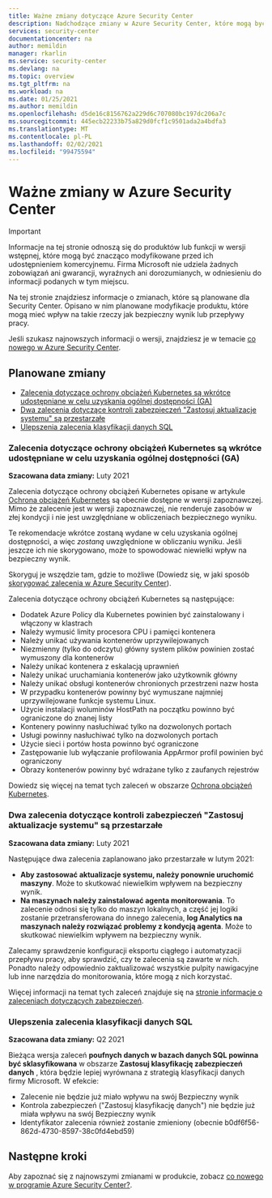 ```yaml
---
title: Ważne zmiany dotyczące Azure Security Center
description: Nadchodzące zmiany w Azure Security Center, które mogą być potrzebne, i dla których może być konieczne zaplanowanie
services: security-center
documentationcenter: na
author: memildin
manager: rkarlin
ms.service: security-center
ms.devlang: na
ms.topic: overview
ms.tgt_pltfrm: na
ms.workload: na
ms.date: 01/25/2021
ms.author: memildin
ms.openlocfilehash: d5de16c8156762a229d6c707080bc197dc206a7c
ms.sourcegitcommit: 445ecb22233b75a829d0fcf1c9501ada2a4bdfa3
ms.translationtype: MT
ms.contentlocale: pl-PL
ms.lasthandoff: 02/02/2021
ms.locfileid: "99475594"
---
```

# <a name="important-upcoming-changes-to-azure-security-center"></a>Ważne zmiany w Azure Security Center

> [!IMPORTANT]
> Informacje na tej stronie odnoszą się do produktów lub funkcji w wersji wstępnej, które mogą być znacząco modyfikowane przed ich udostępnieniem komercyjnemu. Firma Microsoft nie udziela żadnych zobowiązań ani gwarancji, wyraźnych ani dorozumianych, w odniesieniu do informacji podanych w tym miejscu.

Na tej stronie znajdziesz informacje o zmianach, które są planowane dla Security Center. Opisano w nim planowane modyfikacje produktu, które mogą mieć wpływ na takie rzeczy jak bezpieczny wynik lub przepływy pracy.

Jeśli szukasz najnowszych informacji o wersji, znajdziesz je w temacie [co nowego w Azure Security Center](release-notes.md).


## <a name="planned-changes"></a>Planowane zmiany

- [Zalecenia dotyczące ochrony obciążeń Kubernetes są wkrótce udostępniane w celu uzyskania ogólnej dostępności (GA)](#kubernetes-workload-protection-recommendations-will-soon-be-released-for-general-availability-ga)
- [Dwa zalecenia dotyczące kontroli zabezpieczeń "Zastosuj aktualizacje systemu" są przestarzałe](#two-recommendations-from-apply-system-updates-security-control-being-deprecated)
- [Ulepszenia zalecenia klasyfikacji danych SQL](#enhancements-to-sql-data-classification-recommendation)


### <a name="kubernetes-workload-protection-recommendations-will-soon-be-released-for-general-availability-ga"></a>Zalecenia dotyczące ochrony obciążeń Kubernetes są wkrótce udostępniane w celu uzyskania ogólnej dostępności (GA)

**Szacowana data zmiany:** Luty 2021

Zalecenia dotyczące ochrony obciążeń Kubernetes opisane w artykule [Ochrona obciążeń Kubernetes](kubernetes-workload-protections.md) są obecnie dostępne w wersji zapoznawczej. Mimo że zalecenie jest w wersji zapoznawczej, nie renderuje zasobów w złej kondycji i nie jest uwzględniane w obliczeniach bezpiecznego wyniku.

Te rekomendacje wkrótce zostaną wydane w celu uzyskania ogólnej dostępności, a więc *zostaną* uwzględnione w obliczaniu wyniku. Jeśli jeszcze ich nie skorygowano, może to spowodować niewielki wpływ na bezpieczny wynik.

Skoryguj je wszędzie tam, gdzie to możliwe (Dowiedz się, w jaki sposób [skorygować zalecenia w Azure Security Center](security-center-remediate-recommendations.md)).

Zalecenia dotyczące ochrony obciążeń Kubernetes są następujące:

- Dodatek Azure Policy dla Kubernetes powinien być zainstalowany i włączony w klastrach
- Należy wymusić limity procesora CPU i pamięci kontenera
- Należy unikać używania kontenerów uprzywilejowanych
- Niezmienny (tylko do odczytu) główny system plików powinien zostać wymuszony dla kontenerów
- Należy unikać kontenera z eskalacją uprawnień
- Należy unikać uruchamiania kontenerów jako użytkownik główny
- Należy unikać obsługi kontenerów chronionych przestrzeni nazw hosta
- W przypadku kontenerów powinny być wymuszane najmniej uprzywilejowane funkcje systemu Linux.
- Użycie instalacji woluminów HostPath na początku powinno być ograniczone do znanej listy
- Kontenery powinny nasłuchiwać tylko na dozwolonych portach
- Usługi powinny nasłuchiwać tylko na dozwolonych portach
- Użycie sieci i portów hosta powinno być ograniczone
- Zastępowanie lub wyłączanie profilowania AppArmor profil powinien być ograniczony
- Obrazy kontenerów powinny być wdrażane tylko z zaufanych rejestrów             

Dowiedz się więcej na temat tych zaleceń w obszarze [Ochrona obciążeń Kubernetes](kubernetes-workload-protections.md).

### <a name="two-recommendations-from-apply-system-updates-security-control-being-deprecated"></a>Dwa zalecenia dotyczące kontroli zabezpieczeń "Zastosuj aktualizacje systemu" są przestarzałe 

**Szacowana data zmiany:** Luty 2021

Następujące dwa zalecenia zaplanowano jako przestarzałe w lutym 2021:

- **Aby zastosować aktualizacje systemu, należy ponownie uruchomić maszyny**. Może to skutkować niewielkim wpływem na bezpieczny wynik.
- **Na maszynach należy zainstalować agenta monitorowania**. To zalecenie odnosi się tylko do maszyn lokalnych, a część jej logiki zostanie przetransferowana do innego zalecenia, **log Analytics na maszynach należy rozwiązać problemy z kondycją agenta**. Może to skutkować niewielkim wpływem na bezpieczny wynik.

Zalecamy sprawdzenie konfiguracji eksportu ciągłego i automatyzacji przepływu pracy, aby sprawdzić, czy te zalecenia są zawarte w nich. Ponadto należy odpowiednio zaktualizować wszystkie pulpity nawigacyjne lub inne narzędzia do monitorowania, które mogą z nich korzystać.

Więcej informacji na temat tych zaleceń znajduje się na [stronie informacje o zaleceniach dotyczących zabezpieczeń](recommendations-reference.md).


### <a name="enhancements-to-sql-data-classification-recommendation"></a>Ulepszenia zalecenia klasyfikacji danych SQL

**Szacowana data zmiany:** Q2 2021

Bieżąca wersja zaleceń **poufnych danych w bazach danych SQL powinna być sklasyfikowana** w obszarze **Zastosuj klasyfikację zabezpieczeń danych** , która będzie lepiej wyrównana z strategią klasyfikacji danych firmy Microsoft. W efekcie:

- Zalecenie nie będzie już miało wpływu na swój Bezpieczny wynik
- Kontrola zabezpieczeń ("Zastosuj klasyfikację danych") nie będzie już miała wpływu na swój Bezpieczny wynik
- Identyfikator zalecenia również zostanie zmieniony (obecnie b0df6f56-862d-4730-8597-38c0fd4ebd59)



## <a name="next-steps"></a>Następne kroki

Aby zapoznać się z najnowszymi zmianami w produkcie, zobacz [co nowego w programie Azure Security Center?](release-notes.md).
